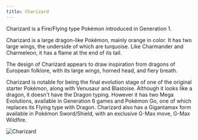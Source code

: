 ```yaml
---
title: Charizard
---
```

Charizard is a Fire/Flying type Pokémon introduced in Generation 1.

Charizard is a large dragon-like Pokémon, mainly orange in color. It has two large wings, the underside of which are turquoise. Like Charmander and Charmeleon, it has a flame at the end of its tail.

The design of Charizard appears to draw inspiration from dragons of European folklore, with its large wings, horned head, and fiery breath.

Charizard is notable for being the final evolution stage of one of the original starter Pokémon, along with Venusaur and Blastoise. Although it looks like a dragon, it doesn't have the Dragon typing. However it has two Mega Evolutions, available in Generation 6 games and Pokémon Go, one of which replaces its Flying type with Dragon. Charizard also has a Gigantamax form available in Pokémon Sword/Shield, with an exclusive G-Max move, G-Max Wildfire.

![Charizard](https://img.pokemondb.net/artwork/avif/charizard.avif)
